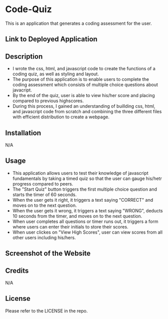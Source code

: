 # Code-Quiz

This is an application that generates a coding assessment for the user.

## Link to Deployed Application

## Description
- I wrote the css, html, and javascript code to create the functions of a coding quiz, as well as styling and layout.
- The purpose of this application is to enable users to complete the coding assessment which consists of multiple choice questions about javacript.
- By the end of the quiz, user is able to view his/her score and placing compared to previous highscores.
- During this process, I gained an understanding of buillding css, html, and javascript code from scratch and combining the three different files with efficient distribution to create a webpage.

## Installation
N/A

## Usage
- This application allows users to test their knowledge of javascript fundamentals by taking a timed quiz so that the user can gauge his/hetr progress compared to peers.
- The "Start Quiz" button triggers the first multiple choice question and starts the timer of 60 seconds.
- When the user gets it right, it triggers a text saying "CORRECT" and moves on to the next question.
- When the user gets it wrong, it triggers a text saying "WRONG", deducts 10 seconds from the timer, and moves on to the next question.
- When user completes all questions or timer runs out, it triggers a form where users can enter their initials to store their scores.
- When user clickes on "View High Scores", user can view scores from all other users including his/hers.


## Screenshot of the Website

## Credits
N/A

## License

Please refer to the LICENSE in the repo.

